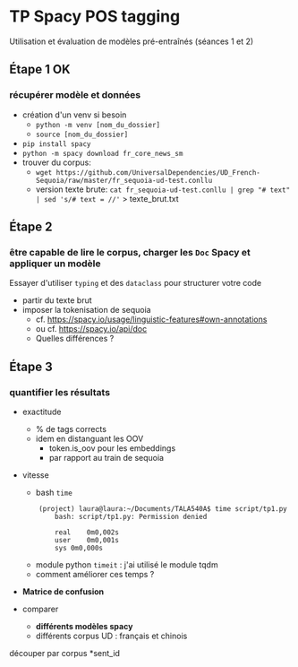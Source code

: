 # TP Spacy POS tagging
Utilisation et évaluation de modèles pré-entraînés
(séances 1 et 2)

## Étape 1 OK
### récupérer modèle et données

- création d'un venv si besoin
    - `python -m venv [nom_du_dossier]`
    - `source [nom_du_dossier]`
- `pip install spacy`
- `python -m spacy download fr_core_news_sm`
- trouver du corpus:
    - `wget https://github.com/UniversalDependencies/UD_French-Sequoia/raw/master/fr_sequoia-ud-test.conllu`
    - version texte brute: 
        `cat fr_sequoia-ud-test.conllu | grep "# text" | sed 's/# text = //'` > texte_brut.txt
        

## Étape 2
### être capable de lire le corpus, charger les `Doc` Spacy et appliquer un modèle

Essayer d'utiliser `typing` et des `dataclass` pour structurer votre code

- partir du texte brut
- imposer la tokenisation de sequoia
    - cf. https://spacy.io/usage/linguistic-features#own-annotations
    - ou cf. https://spacy.io/api/doc
    - Quelles différences ?

## Étape 3
### quantifier les résultats 

- exactitude
    - % de tags corrects
    - idem en distanguant les OOV
        - token.is_oov pour les embeddings
        - par rapport au train de sequoia
- vitesse 
    - bash `time`
    ``` Shell
        (project) laura@laura:~/Documents/TALA540A$ time script/tp1.py
            bash: script/tp1.py: Permission denied

            real    0m0,002s
            user    0m0,001s
            sys 0m0,000s

    ```
    - module python `timeit` : j'ai utilisé le module tqdm
    - comment améliorer ces temps ?

- **Matrice de confusion**

- comparer
    - **différents modèles spacy**
    - différents corpus UD : français et chinois

découper par corpus *sent_id